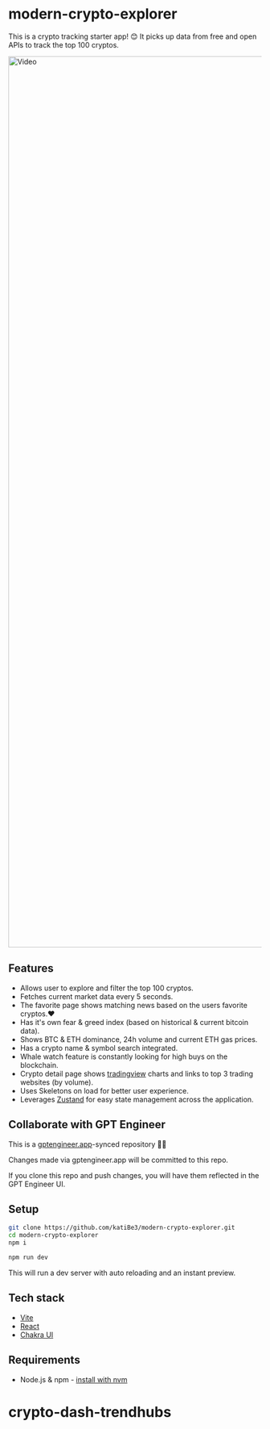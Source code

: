 # modern-crypto-explorer

This is a crypto tracking starter app! 😊
It picks up data from free and open APIs to track the top 100 cryptos. 

<img width="1768" alt="Video" src="https://github.com/katiBe3/modern-crypto-explorer/blob/main/src/assets/Video.gif?raw=true">

## Features
* Allows user to explore and filter the top 100 cryptos.
* Fetches current market data every 5 seconds.
* The favorite page shows matching news based on the users favorite cryptos.❤️
* Has it's own fear & greed index (based on historical & current bitcoin data).
* Shows BTC & ETH dominance, 24h volume and current ETH gas prices.
* Has a crypto name & symbol search integrated.
* Whale watch feature is constantly looking for high buys on the blockchain.
* Crypto detail page shows [tradingview](https://github.com/tradingview/lightweight-charts) charts and links to top 3 trading websites (by volume).
* Uses Skeletons on load for better user experience.
* Leverages [Zustand](https://github.com/pmndrs/zustand) for easy state management across the application.

## Collaborate with GPT Engineer

This is a [gptengineer.app](https://gptengineer.app)-synced repository 🌟🤖

Changes made via gptengineer.app will be committed to this repo.

If you clone this repo and push changes, you will have them reflected in the GPT Engineer UI.

## Setup

```sh
git clone https://github.com/katiBe3/modern-crypto-explorer.git
cd modern-crypto-explorer
npm i
```

```sh
npm run dev
```

This will run a dev server with auto reloading and an instant preview.

## Tech stack

- [Vite](https://vitejs.dev/)
- [React](https://react.dev/)
- [Chakra UI](https://chakra-ui.com/)

## Requirements

- Node.js & npm - [install with nvm](https://github.com/nvm-sh/nvm#installing-and-updating)
# crypto-dash-trendhubs
